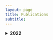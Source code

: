 ```yaml
---
layout: page
title: Publications
subtitle: 
---
```



<!--  2022 Header -->
<!-- This is for drop-downable headers -->
<details>
  <summary><b>2022</b></summary>
<!--All you need is a blank line-->

<li> <a href="https://openaccess.thecvf.com/content_ECCV_2018/html/Bowen_Cheng_Revisiting_RCNN_On_ECCV_2018_paper.html">Sun, Xudong, Pengcheng Wu, and Steven CH Hoi. "Face detection using deep learning: An improved faster RCNN approach." Neurocomputing 299 (2018): 42-50</a>  </li>
  
<li><a href ="https://openaccess.thecvf.com/content_ECCV_2018/html/Bowen_Cheng_Revisiting_RCNN_On_ECCV_2018_paper.html" > Sun, Xudong, Pengcheng Wu, and Steven CH Hoi. "Face detection using deep learning: An improved faster RCNN approach." Neurocomputing 299 (2018): 42-50 </a> </li>

<!--  2021 Header -->
<!-- This is for drop-downable headers -->
<details>
  <summary><b>2021</b></summary>

 - Just some text for now
 - Just some text for now
</details>



<!-- This is for drop-downable headers -->
<details>
  <summary><b>2020</b></summary>
<br>
  <ul>
  <li>Just some text for now</li>
  <li>Just some text for now</li>
  </ul>
</details>



<!-- This is for drop-downable headers -->
<details>
  <summary><b>2019</b></summary>
<!-- Need a space between lines to use markdown -->
 
 -Just some text for now
 -Just some text for now

<!-- Need a space between lines to use markdown --> 
</details>
 

[2022](#2022) | [2021](#2021) | [2020](#2020) | [2019](#2019)



#### 2022 
- Just some text for now
- Just some text for now

#### 2021 
- Just some text for now
- Just some text for now

#### 2020 
- Just some text for now
- Just some text for now

#### 2019 
- Just some text for now
- Just some text for now
